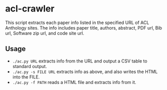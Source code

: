 # acl-crawler

This script extracts each paper info listed in the specified URL of ACL Anthology sites.  The info includes 
paper title, authors, abstract, PDF url, Bib url, Software zip url, and code site url.

## Usage

- `./ac.py URL` extracts info from the URL and output a CSV table to standard output.
- `./ac.py -s FILE URL` extracts info as above, and also writes the HTML into the FILE.
- `./ac.py -f PATH` reads a HTML file and extracts info from it.
